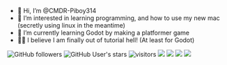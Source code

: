 - 👋 Hi, I’m @CMDR-Piboy314
- 👀 I’m interested in learning programming, and how to use my new mac (secretly using linux in the meantime)
- 🌱 I’m currently learning Godot by making a platformer game
- 👨‍💻 I believe I am finally out of tutorial hell! (At least for Godot)

![GitHub followers](https://img.shields.io/github/followers/CMDR-Piboy314?style=social)
![GitHub User's stars](https://img.shields.io/github/stars/CMDR-Piboy314?style=social)
![visitors](https://visitor-badge-reloaded.herokuapp.com/badge?page_id=CMDR-Piboy314.CMDR-Piboy314&color=2bbc8a)
![](https://img.shields.io/badge/OS-Mac-informational?style=flat&logo=mac&logoColor=white&color=2bbc8a)
![](https://img.shields.io/badge/Editor-Atom-informational?style=flat&logo=atom&logoColor=white&color=2bbc8a)
![](https://img.shields.io/badge/Code-GDScript-informational?style=flat&logo=gdscript&logoColor=white&color=2bbc8a)
![](https://img.shields.io/badge/Tools-Github-informational?style=flat&logo=github&logoColor=white&color=2bbc8a)

<!---
CMDR-Piboy314/CMDR-Piboy314 is a ✨ special ✨ repository because its `README.md` (this file) appears on your GitHub profile.
You can click the Preview link to take a look at your changes.
--->
